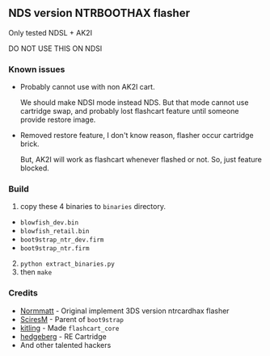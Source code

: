 ## NDS version NTRBOOTHAX flasher
Only tested NDSL + AK2I

DO NOT USE THIS ON NDSI

### Known issues
* Probably cannot use with non AK2I cart.

  We should make NDSI mode instead NDS. But that mode cannot use cartridge
  swap, and probably lost flashcart feature until someone provide restore
  image.

* Removed restore feature, I don't know reason, flasher occur cartridge brick.

  But, AK2I will work as flashcart whenever flashed or not.
  So, just feature blocked.

### Build
1. copy these 4 binaries to `binaries` directory.
  - `blowfish_dev.bin`
  - `blowfish_retail.bin`
  - `boot9strap_ntr_dev.firm`
  - `boot9strap_ntr.firm`
2. `python extract_binaries.py`
3. then `make`

### Credits
* [Normmatt][normmatt] - Original implement 3DS version ntrcardhax flasher
* [SciresM][sciresm] - Parent of `boot9strap`
* [kitling][kitling] - Made `flashcart_core`
* [hedgeberg][hedgeberg] - RE Cartridge
* And other talented hackers

[normmatt]: https://github.com/Normmatt
[sciresm]: https://twitter.com/SciresM
[kitling]: https://github.com/kitling
[hedgeberg]: https://github.com/hedgeberg
